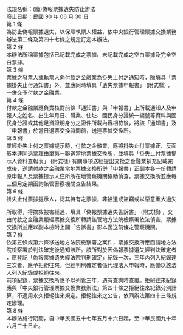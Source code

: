 法規名稱：(廢)偽報票據遺失防止辦法  
廢止日期：民國 90 年 06 月 30 日  
第 1 條  
為防止偽報票據遺失，以保障執票人權益，依中央銀行管理票據交換業務  
辦法第二條及第四十七條之規定訂定本辦法。  
第 2 條  
本辦法所稱票據包括已記載完成之票據、未記載完成之空白票據及完全空  
白票據。  
第 3 條  
票據之發票人或執票人向付款之金融業為掛失止付之通知時，除填具「票  
據掛失止付通知書」外，並應同時填具「遺失票據申報書」 (附式樣) ，  
一併交予付款之金融業。  
第 4 條  
付款之金融業應負責核對前條「通知書」與「申報書」上所載通知人及申  
報人之姓名、出生年月日、職業、住址、國民身分證統一編號等資料與國  
民身分證或其他足資證明身分之證件所載內容相符後，將該「通知書」及  
「申報書」於當日退票交換時間前，送達票據交換所。  
第 5 條  
業經掛失止付之票據提示時，付款之金融業，應將掛失止付票據正、反面  
影本連同退票理由單第一聯送當地票據交換所，並填具「掛失止付票據提  
示人資料查報表」 (附式樣) 有關事項送經提出交換之金融業補充記載完  
成後，送請付款之金融業當地票據交換所併「申報書」正副本各一份轉請  
原申報人及票據提示人住所所在地警察機關協助偵查，票據交換所並應每  
三個月定期函詢該管警察機關查告結果。  
第 6 條  
掛失止付票據提示人，認其持有之票據，非拾遺或盜竊或以惡意重大過失  


所取得，得摘敘被害經過，填具「偽報票據遺失告訴書」 (附式樣) ，交  
由付款之金融業報經票據交換所轉請該管地方法院檢察署依法偵查，票據  
交換所並應以副本檢附上開「告訴書」影本函送前條之警察機關。  
第 7 條  
依第五條或第六條移送地方法院檢察署之案件，票據交換所應函請地方法  
院檢察署於判決確定後通知該所。該所對於因偽報票據遺失經判決確定者  
，應登記「偽報票據遺失經法院判刑確定」紀錄一次，三年內列入紀錄達  
三次者，應予拒絕往來。但經判刑確定者係代理法人申報時，應僅以該法  
人列入紀錄或拒絕往來。  
前項紀錄，票據交換所應予以列管三年，遇有查詢時查覆。拒絕往來紀錄  
應與「中央銀行管理票據交換業務辦法」第四十條之拒絕往來紀錄分別計  
算，不適用永久拒絕往來規定。拒絕往來之公告，依同辦法第四十三條規  
定辦理。  
第 8 條  
本辦法施行期間，自中華民國五十七年五月十六日起，至中華民國九十年  
六月三十日止。  


